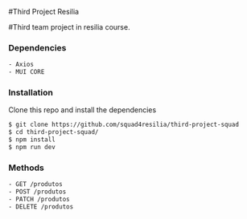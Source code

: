 #Third Project Resilia

#Third team project in resilia course.


### Dependencies

```sh
- Axios
- MUI CORE
```

### Installation

Clone this repo and install the dependencies

```sh
$ git clone https://github.com/squad4resilia/third-project-squad
$ cd third-project-squad/
$ npm install
$ npm run dev
```

### Methods

```sh
- GET /produtos
- POST /produtos
- PATCH /produtos
- DELETE /produtos
```

